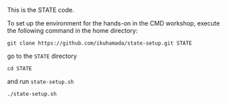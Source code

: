 This is the STATE code.

To set up the environment for the hands-on in the CMD workshop, execute the following command in the home directory:

```
git clone https://github.com/ikuhamada/state-setup.git STATE
```

go to the ``STATE`` directory

```
cd STATE
```

and run ``state-setup.sh``

```
./state-setup.sh
```

